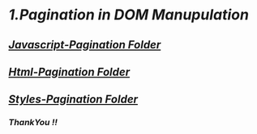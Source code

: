 # *1.Pagination in DOM Manupulation*

## *[Javascript-Pagination Folder](./JS/script.js)*
## *[Html-Pagination Folder](./index.html)*
## *[Styles-Pagination Folder](./CSS/styles.css)*



###                *ThankYou !!*